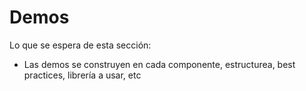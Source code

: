 # Demos

Lo que se espera de esta sección:
- Las demos se construyen en cada componente, estructurea, best practices, librería a usar, etc 